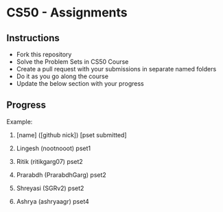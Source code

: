# CS50 - Assignments

## Instructions

- Fork this repository
- Solve the Problem Sets in CS50 Course
- Create a pull request with your submissions in separate named folders
- Do it as you go along the course
- Update the below section with your progress

## Progress
Example:
1. [name] ([github nick]) [pset submitted]

1. Lingesh (nootnooot) pset1
2. Ritik (ritikgarg07) pset2
3. Prarabdh (PrarabdhGarg) pset2
4. Shreyasi (SGRv2) pset2
5. Ashrya (ashryaagr) pset4
